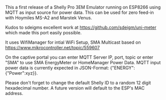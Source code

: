 This a first release of a Shelly Pro 3EM Emulator running on ESP8266 using MQTT as input source for power data. This can be used for zero feed-in with Hoymiles MS-A2 and Marstek Venus.

Kudos to sdeigms excellent work at https://github.com/sdeigm/uni-meter which made this port easily possible.

It uses WifiManager for intial WiFi Setup, SMA Multicast based on https://www.mikrocontroller.net/topic/559607

On the captive portal you can enter MQTT Server IP, port, topic or enter "SMA" to use SMA EnergyMeter or HomeManager Power Data.
MQTT input  power data is currently expected in JSON-Format: {"ENERGY":{"Power":xyz}}.

Please don't forget to change the default Shelly ID to a random 12 digit hexadecimal number. A future version will default to the ESP's MAC address.